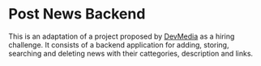 # Post News Backend

This is an adaptation of a project proposed by [DevMedia](https://www.devmedia.com.br/) as a hiring challenge. It consists of a backend application for adding, storing, searching and deleting news with their cattegories, description and links.

